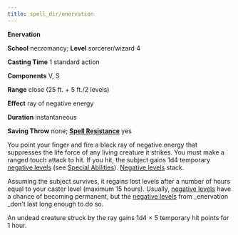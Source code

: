 ```yaml
---
title: spell_dir/enervation
---
```

 **Enervation**

**School** necromancy; **Level** sorcerer/wizard 4

**Casting Time** 1 standard action

**Components** V, S

**Range** close (25 ft. + 5 ft./2 levels)

**Effect** ray of negative energy

**Duration** instantaneous

**Saving Throw** none; **[Spell Resistance](../glossary#_spell-resistance)** yes

You point your finger and fire a black ray of negative energy that suppresses the life force of any living creature it strikes. You must make a ranged touch attack to hit. If you hit, the subject gains 1d4 temporary [negative levels](../glossary#_energy-drain-and-negative-levels) (see [Special Abilities](../glossary#_appendix-1-special-abilities)). [Negative levels](../glossary#_energy-drain-and-negative-levels) stack.

Assuming the subject survives, it regains lost levels after a number of hours equal to your caster level (maximum 15 hours). Usually, [negative levels](../glossary#_energy-drain-and-negative-levels) have a chance of becoming permanent, but the [negative levels](../glossary#_energy-drain-and-negative-levels) from _enervation _don't last long enough to do so.

An undead creature struck by the ray gains 1d4 × 5 temporary hit points for 1 hour.

